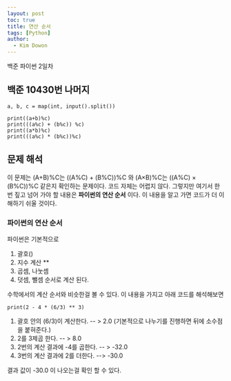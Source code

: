 ```yaml
---
layout: post
toc: true
title: 연산 순서
tags: [Python]
author:
  - Kim Dowon
---
```


백준 파이썬 2일차

## 백준 10430번 나머지

```
a, b, c = map(int, input().split())

print((a+b)%c)
print(((a%c) + (b%c)) %c)
print((a*b)%c)
print(((a%c) * (b%c))%c)
```

## 문제 해석

이 문제는 (A+B)%C는 ((A%C) + (B%C))%C 와 (A×B)%C는 ((A%C) × (B%C))%C 같은지 확인하는 문제이다.
코드 자체는 어렵지 않다. 그렇지만 여기서 한번 짚고 넘어 가야 할 내용은 **파이썬의 연산 순서** 이다.
이 내용을 알고 가면 코드가 더 이해하기 쉬울 것이다.

### 파이썬의 연산 순서
파이썬은 기본적으로 
1. 괄호() 
2. 지수 계산 ** 
3. 곱셈, 나눗셈 
4. 덧셈, 뺄셈 순서로 계산 된다.

수학에서의 계산 순서와 비슷한걸 볼 수 있다.
이 내용을 가지고 아래 코드를 해석해보면

```
print(2 - 4 * (6/3) ** 3)
```
1. 괄호 안의 (6/3)이 계산한다. -- > 2.0 (기본적으로 나누기를 진행하면 뒤에 소수점을 붙혀준다.)
2. 2를 3제곱 한다. -- > 8.0
3. 2번의 계산 결과에 -4를 곱한다. -- > -32.0
4. 3번의 계산 결과에 2를 더한다. --> -30.0

결과 값이 -30.0 이 나오는걸 확인 할 수 있다.

